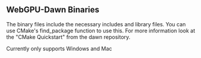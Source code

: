 ## WebGPU-Dawn Binaries

The binary files include the necessary includes and library files.
You can use CMake's find_package function to use this. For more information look at the "CMake Quickstart" from the dawn repository.

Currently only supports Windows and Mac
